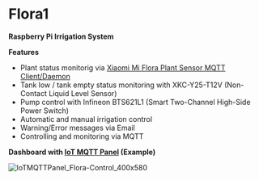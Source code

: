 # Flora1
**Raspberry Pi Irrigation System**

**Features**
* Plant status monitorig via [Xiaomi Mi Flora Plant Sensor MQTT Client/Daemon](https://github.com/ThomDietrich/miflora-mqtt-daemon)
* Tank low / tank empty status monitoring with XKC-Y25-T12V (Non-Contact Liquid Level Sensor)
* Pump control with Infineon BTS621L1 (Smart Two-Channel High-Side Power Switch)
* Automatic and manual irrigation control
* Warning/Error messages via Email
* Controlling and monitoring via MQTT 


**Dashboard with [IoT MQTT Panel](https://snrlab.in/iot/iot-mqtt-panel-user-guide) (Example)**

![IoTMQTTPanel_Flora-Control_400x580](https://user-images.githubusercontent.com/83612361/120223811-7adf0b80-c242-11eb-98a7-2d18f1335ca9.png)
